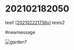 # 202102182050 

test! [[202102221736x]]
tests2

#newmessage

![garden?](http://cdn.home-designing.com/wp-content/uploads/2013/11/21-Zen-garden.jpeg)

[//begin]: # "Autogenerated link references for markdown compatibility"
[202102221736x]: 202102221736x "202102221736x"
[//end]: # "Autogenerated link references"